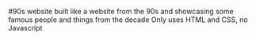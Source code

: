 #90s website built like a website from the 90s and showcasing some famous people and things from the decade
Only uses HTML and CSS, no Javascript